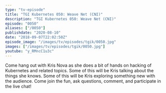 ```yaml
---
type: "tv-episode"
title: "TGI Kubernetes 050: Weave Net (CNI)"
description: "TGI Kubernetes 050: Weave Net (CNI)"
episode: "0050"
aliases: ["/0050"]
publishdate: "2020-08-10"
date: "2018-09-07T22:02:50Z"
episode_image: "/images/tv/episodes/tgik/0050.jpg"
images: ["/images/tv/episodes/tgik/0050.jpg"]
youtube: "y_RMncC1u3c"
---
```


Come hang out with Kris Nova as she does a bit of hands on hacking of Kubernetes and related topics. Some of this will be Kris talking about the things she knows. Some of this will be Kris exploring something new with the audience. Come join the fun, ask questions, comment, and participate in the live chat!

